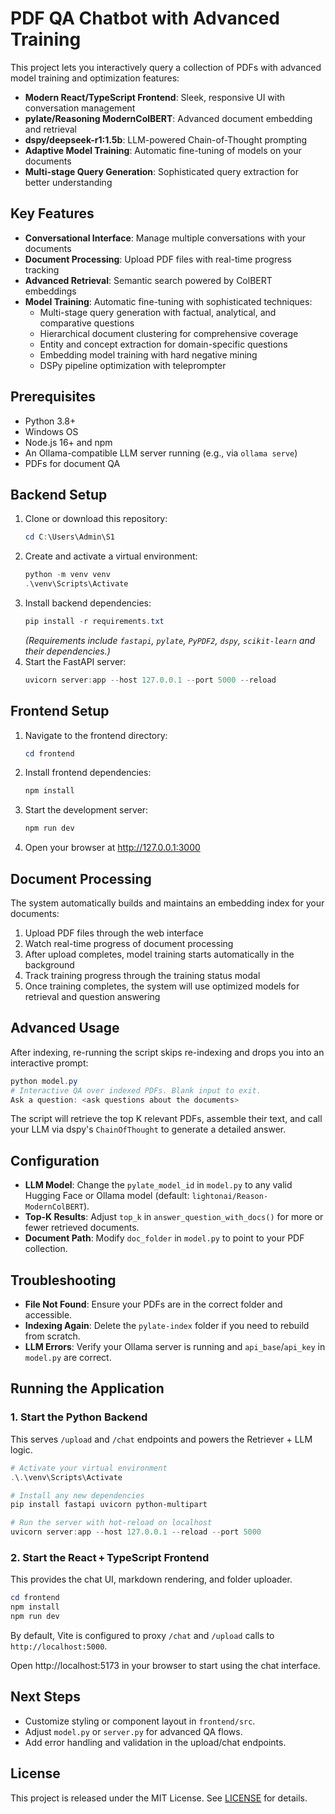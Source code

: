 # PDF QA Chatbot with Advanced Training

This project lets you interactively query a collection of PDFs with advanced model training and optimization features:

- **Modern React/TypeScript Frontend**: Sleek, responsive UI with conversation management
- **pylate/Reasoning ModernColBERT**: Advanced document embedding and retrieval
- **dspy/deepseek-r1:1.5b**: LLM-powered Chain-of-Thought prompting
- **Adaptive Model Training**: Automatic fine-tuning of models on your documents
- **Multi-stage Query Generation**: Sophisticated query extraction for better understanding


## Key Features

- **Conversational Interface**: Manage multiple conversations with your documents
- **Document Processing**: Upload PDF files with real-time progress tracking
- **Advanced Retrieval**: Semantic search powered by ColBERT embeddings
- **Model Training**: Automatic fine-tuning with sophisticated techniques:
  - Multi-stage query generation with factual, analytical, and comparative questions
  - Hierarchical document clustering for comprehensive coverage
  - Entity and concept extraction for domain-specific questions
  - Embedding model training with hard negative mining
  - DSPy pipeline optimization with teleprompter

## Prerequisites

- Python 3.8+
- Windows OS
- Node.js 16+ and npm
- An Ollama-compatible LLM server running (e.g., via `ollama serve`)
- PDFs for document QA

## Backend Setup

1. Clone or download this repository:
   ```powershell
   cd C:\Users\Admin\S1
   ```
2. Create and activate a virtual environment:
   ```powershell
   python -m venv venv
   .\venv\Scripts\Activate
   ```
3. Install backend dependencies:
   ```powershell
   pip install -r requirements.txt
   ```
   *(Requirements include `fastapi`, `pylate`, `PyPDF2`, `dspy`, `scikit-learn` and their dependencies.)*
4. Start the FastAPI server:
   ```powershell
   uvicorn server:app --host 127.0.0.1 --port 5000 --reload
   ```

## Frontend Setup

1. Navigate to the frontend directory:
   ```powershell
   cd frontend
   ```
2. Install frontend dependencies:
   ```powershell
   npm install
   ```
3. Start the development server:
   ```powershell
   npm run dev
   ```
4. Open your browser at http://127.0.0.1:3000

## Document Processing

The system automatically builds and maintains an embedding index for your documents:

1. Upload PDF files through the web interface
2. Watch real-time progress of document processing
3. After upload completes, model training starts automatically in the background
4. Track training progress through the training status modal
5. Once training completes, the system will use optimized models for retrieval and question answering

## Advanced Usage

After indexing, re-running the script skips re-indexing and drops you into an interactive prompt:

```powershell
python model.py
# Interactive QA over indexed PDFs. Blank input to exit.
Ask a question: <ask questions about the documents>
```

The script will retrieve the top K relevant PDFs, assemble their text, and call your LLM via dspy's `ChainOfThought` to generate a detailed answer.


## Configuration

- **LLM Model**: Change the `pylate_model_id` in `model.py` to any valid Hugging Face or Ollama model (default: `lightonai/Reason-ModernColBERT`).
- **Top-K Results**: Adjust `top_k` in `answer_question_with_docs()` for more or fewer retrieved documents.
- **Document Path**: Modify `doc_folder` in `model.py` to point to your PDF collection.


## Troubleshooting

- **File Not Found**: Ensure your PDFs are in the correct folder and accessible.
- **Indexing Again**: Delete the `pylate-index` folder if you need to rebuild from scratch.
- **LLM Errors**: Verify your Ollama server is running and `api_base`/`api_key` in `model.py` are correct.


## Running the Application

### 1. Start the Python Backend
This serves `/upload` and `/chat` endpoints and powers the Retriever + LLM logic.

```powershell
# Activate your virtual environment
.\.\venv\Scripts\Activate

# Install any new dependencies
pip install fastapi uvicorn python-multipart

# Run the server with hot-reload on localhost
uvicorn server:app --host 127.0.0.1 --reload --port 5000
```

### 2. Start the React + TypeScript Frontend
This provides the chat UI, markdown rendering, and folder uploader.

```powershell
cd frontend
npm install
npm run dev
```

By default, Vite is configured to proxy `/chat` and `/upload` calls to `http://localhost:5000`. 

Open http://localhost:5173 in your browser to start using the chat interface.


## Next Steps
- Customize styling or component layout in `frontend/src`.
- Adjust `model.py` or `server.py` for advanced QA flows.
- Add error handling and validation in the upload/chat endpoints.


## License

This project is released under the MIT License. See [LICENSE](LICENSE) for details.
